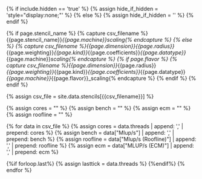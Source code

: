 {% if include.hidden == 'true' %}
	{% assign hide_if_hidden = 'style="display:none;"' %}
{% else %}
	{% assign hide_if_hidden = '' %}
{% endif %}
<div  markdown="1" class="scaling" {{hide_if_hidden}} >

{% if page.stencil_name %}
  {% capture csv_filename %}{{page.stencil_name}}_{{page.machine}}_scaling{% endcapture %}
{% else %}
  {% capture csv_filename %}{{page.dimension}}_{{page.radius}}_{{page.weighting}}_{{page.kind}}_{{page.coefficients}}_{{page.datatype}}_{{page.machine}}_scaling{% endcapture %}
  {% if page.flavor %}
    {% capture csv_filename %}{{page.dimension}}_{{page.radius}}_{{page.weighting}}_{{page.kind}}_{{page.coefficients}}_{{page.datatype}}_{{page.machine}}_{{page.flavor}}_scaling{% endcapture %}
  {% endif %}
{% endif %}

{% assign csv_file = site.data.stencils[{{csv_filename}}] %}

<div id="scaling"></div>

{% assign cores = "" %}
{% assign bench = "" %}
{% assign ecm = "" %}
{% assign roofline = "" %}

{% for data in csv_file %}
  {% assign cores = data.threads | append: ',' | prepend: cores %}
  {% assign bench = data["Mlup/s"] | append: ',' | prepend: bench %}
  {% assign roofline = data["Mlup/s (Roofline)"] | append: ',' | prepend: roofline %}
  {% assign ecm = data["MLUP/s (ECM)"] | append: ',' | prepend: ecm %}

  {%if forloop.last%}
    {% assign lasttick = data.threads %}
  {%endif%}
{% endfor %}

<script>
var trace_benchmark = {
  type: "scatter",
  mode: "markers",
  marker: { symbol: "cross-thin-open" },
  x: [{{cores}}],
  y: [{{bench}}],
  line: {color: 'black'},
  name: "Benchmark"
};
var trace_ecm = {
  type: "scatter",
  mode: "lines",
  x: [{{cores}}],
  y: [{{ecm}}],
  line: {color: '#ff7f0e'},
  name: "ECM LC Prediction"
};
var trace_roofline = {
  type: "scatter",
  mode: "lines",
  x: [{{cores}}],
  y: [{{roofline}}],
  line: {color: '#1f77b4'},
  name: "Roofline LC Prediction"
};

var data = [trace_benchmark,trace_ecm,trace_roofline];

var layout = {
	xaxis: {title: 'Number of Threads',
          range: [0.5,{{lasttick}}.5],
          nticks: {{lasttick}}},
	yaxis: {title: 'Performance [MLUP/s]',
          rangemode: "tozero"},
  margin: { l: 50, r: 35, t: 10, b: 40},
  legend: { orientation: "h",
            y:1.1 },
  width: 600,
  height: 450,
};

var config = {locale: 'en'};
Plotly.newPlot('scaling', data, layout, config);
</script>
</div>
